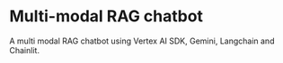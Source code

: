 # Multi-modal RAG chatbot
A multi modal RAG chatbot using Vertex AI SDK, Gemini, Langchain and Chainlit.
